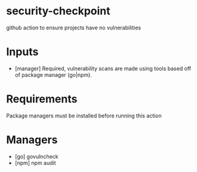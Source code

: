 # security-checkpoint
github action to ensure projects have no vulnerabilities

# Inputs
 - [manager] Required, vulnerability scans are made using tools based off of package manager (go|npm).

# Requirements
Package managers must be installed before running this action

# Managers
- [go] govulncheck
- [npm] npm audit